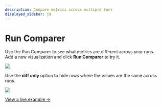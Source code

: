 ```yaml
---
description: Compare metrics across multiple runs
displayed_sidebar: ja
---
```


# Run Comparer

Use the Run Comparer to see what metrics are different across your runs. Add a new visualization and click **Run Comparer** to try it.​​

![](https://paper-attachments.dropbox.com/s_2BA455B46A7EB5D90BB456BA993340F060AB348F16A4BF63AB4BB2199F3052A2_1574210574429_demo+-+run+comparer+button.png)

Use the **diff only** option to hide rows where the values are the same across runs.​​

![](https://paper-attachments.dropbox.com/s_2BA455B46A7EB5D90BB456BA993340F060AB348F16A4BF63AB4BB2199F3052A2_1574210366243_demo+-+run+comparison+table.gif)

[View a live example →](http://bit.ly/wandb-comparison-table)
